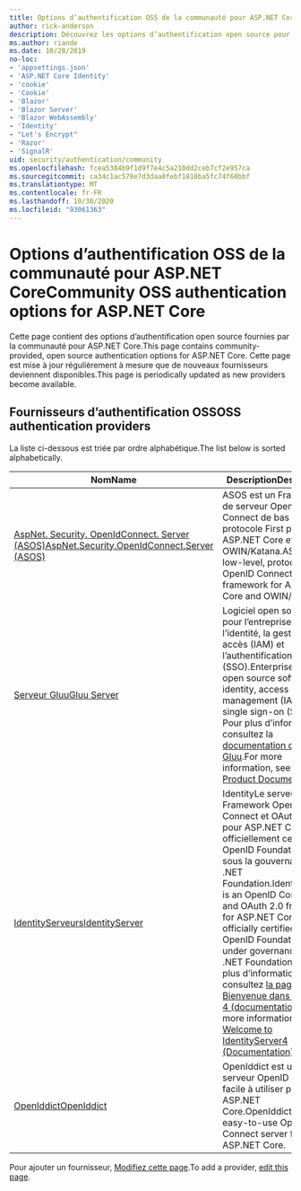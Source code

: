 ```yaml
---
title: Options d’authentification OSS de la communauté pour ASP.NET Core
author: rick-anderson
description: Découvrez les options d’authentification open source pour ASP.NET Core.
ms.author: riande
ms.date: 10/28/2019
no-loc:
- 'appsettings.json'
- 'ASP.NET Core Identity'
- 'cookie'
- 'Cookie'
- 'Blazor'
- 'Blazor Server'
- 'Blazor WebAssembly'
- 'Identity'
- "Let's Encrypt"
- 'Razor'
- 'SignalR'
uid: security/authentication/community
ms.openlocfilehash: fcea5384b9f1d9f7e4c5a210dd2ceb7cf2e957ca
ms.sourcegitcommit: ca34c1ac578e7d3daa0febf1810ba5fc74f60bbf
ms.translationtype: MT
ms.contentlocale: fr-FR
ms.lasthandoff: 10/30/2020
ms.locfileid: "93061363"
---
```

# <a name="community-oss-authentication-options-for-aspnet-core"></a><span data-ttu-id="0bd70-103">Options d’authentification OSS de la communauté pour ASP.NET Core</span><span class="sxs-lookup"><span data-stu-id="0bd70-103">Community OSS authentication options for ASP.NET Core</span></span>

<span data-ttu-id="0bd70-104">Cette page contient des options d’authentification open source fournies par la communauté pour ASP.NET Core.</span><span class="sxs-lookup"><span data-stu-id="0bd70-104">This page contains community-provided, open source authentication options for ASP.NET Core.</span></span> <span data-ttu-id="0bd70-105">Cette page est mise à jour régulièrement à mesure que de nouveaux fournisseurs deviennent disponibles.</span><span class="sxs-lookup"><span data-stu-id="0bd70-105">This page is periodically updated as new providers become available.</span></span>

## <a name="oss-authentication-providers"></a><span data-ttu-id="0bd70-106">Fournisseurs d’authentification OSS</span><span class="sxs-lookup"><span data-stu-id="0bd70-106">OSS authentication providers</span></span>

<span data-ttu-id="0bd70-107">La liste ci-dessous est triée par ordre alphabétique.</span><span class="sxs-lookup"><span data-stu-id="0bd70-107">The list below is sorted alphabetically.</span></span>

| <span data-ttu-id="0bd70-108">Nom</span><span class="sxs-lookup"><span data-stu-id="0bd70-108">Name</span></span> | <span data-ttu-id="0bd70-109">Description</span><span class="sxs-lookup"><span data-stu-id="0bd70-109">Description</span></span> |
| ---- | ----------- |
| [<span data-ttu-id="0bd70-110">AspNet. Security. OpenIdConnect. Server (ASOS)</span><span class="sxs-lookup"><span data-stu-id="0bd70-110">AspNet.Security.OpenIdConnect.Server (ASOS)</span></span>](https://github.com/aspnet-contrib/AspNet.Security.OpenIdConnect.Server) | <span data-ttu-id="0bd70-111">ASOS est un Framework de serveur OpenID Connect de bas niveau à protocole First pour ASP.NET Core et OWIN/Katana.</span><span class="sxs-lookup"><span data-stu-id="0bd70-111">ASOS is a low-level, protocol-first OpenID Connect server framework for ASP.NET Core and OWIN/Katana.</span></span> |
| [<span data-ttu-id="0bd70-112">Serveur Gluu</span><span class="sxs-lookup"><span data-stu-id="0bd70-112">Gluu Server</span></span>](https://gluu.org/) | <span data-ttu-id="0bd70-113">Logiciel open source prêt pour l’entreprise pour l’identité, la gestion des accès (IAM) et l’authentification unique (SSO).</span><span class="sxs-lookup"><span data-stu-id="0bd70-113">Enterprise ready, open source software for identity, access management (IAM), and single sign-on (SSO).</span></span> <span data-ttu-id="0bd70-114">Pour plus d’informations, consultez la [documentation du produit Gluu](https://gluu.org/docs/).</span><span class="sxs-lookup"><span data-stu-id="0bd70-114">For more information, see the [Gluu Product Documentation](https://gluu.org/docs/).</span></span> |
| [<span data-ttu-id="0bd70-115">IdentityServeurs</span><span class="sxs-lookup"><span data-stu-id="0bd70-115">IdentityServer</span></span>](https://identityserver.io/) | <span data-ttu-id="0bd70-116">IdentityLe serveur est un Framework OpenID Connect et OAuth 2,0 pour ASP.NET Core, officiellement certifié par OpenID Foundation et sous la gouvernance de .NET Foundation.</span><span class="sxs-lookup"><span data-stu-id="0bd70-116">IdentityServer is an OpenID Connect and OAuth 2.0 framework for ASP.NET Core, officially certified by the OpenID Foundation and under governance of the .NET Foundation.</span></span> <span data-ttu-id="0bd70-117">Pour plus d’informations, consultez [la page Bienvenue dans Identity 4 (documentation)](https://identityserver4.readthedocs.io/en/latest/).</span><span class="sxs-lookup"><span data-stu-id="0bd70-117">For more information, see [Welcome to IdentityServer4 (Documentation)](https://identityserver4.readthedocs.io/en/latest/).</span></span> |
| [<span data-ttu-id="0bd70-118">OpenIddict</span><span class="sxs-lookup"><span data-stu-id="0bd70-118">OpenIddict</span></span>](https://github.com/openiddict/openiddict-core) | <span data-ttu-id="0bd70-119">OpenIddict est un serveur OpenID Connect facile à utiliser pour ASP.NET Core.</span><span class="sxs-lookup"><span data-stu-id="0bd70-119">OpenIddict is an easy-to-use OpenID Connect server for ASP.NET Core.</span></span> |

<span data-ttu-id="0bd70-120">Pour ajouter un fournisseur, [Modifiez cette page](https://github.com/login?return_to=https%3A%2F%2Fgithub.com%2Faspnet%2FDocs%2Fedit%2Fmaster%2Faspnetcore%2Fsecurity%2Fauthentication%2Fcommunity.md).</span><span class="sxs-lookup"><span data-stu-id="0bd70-120">To add a provider, [edit this page](https://github.com/login?return_to=https%3A%2F%2Fgithub.com%2Faspnet%2FDocs%2Fedit%2Fmaster%2Faspnetcore%2Fsecurity%2Fauthentication%2Fcommunity.md).</span></span>
